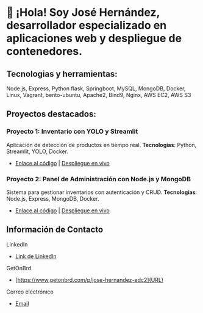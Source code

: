 # 👋 ¡Hola! Soy José Hernández, desarrollador especializado en aplicaciones web y despliegue de contenedores.

## Tecnologias y herramientas:

Node.js, Express, Python flask, Springboot, MySQL, MongoDB, Docker, Linux, Vagrant,  bento-ubuntu, Apache2, Bind9, Nginx, AWS EC2, AWS S3

## Proyectos destacados:

### Proyecto 1: Inventario con YOLO y Streamlit
Aplicación de detección de productos en tiempo real. **Tecnologías**: Python, Streamlit, YOLO, Docker.
- [Enlace al código](URL) | [Despliegue en vivo](URL)

### Proyecto 2: Panel de Administración con Node.js y MongoDB
Sistema para gestionar inventarios con autenticación y CRUD. **Tecnologías**: Node.js, Express, MongoDB, Docker.
- [Enlace al código](URL) | [Despliegue en vivo](URL)


## Información de Contacto

LinkedIn
- [Link de LinkedIn](URL)

GetOnBrd
- [https://www.getonbrd.com/p/jose-hernandez-edc2](URL)

Correo electrónico
- [Email](josemhernandezc0314@gmail.com)
